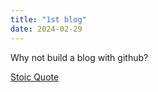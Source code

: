 ```yaml
---
title: "1st blog"
date: 2024-02-29
---
```


Why not build a blog with github?

[Stoic Quote](https://stoic-quotes.com/)
